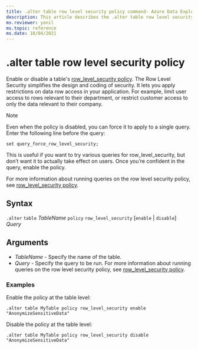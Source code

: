 ```yaml
---
title: .alter table row level security policy command- Azure Data Explorer
description: This article describes the .alter table row level security policy command in Azure Data Explorer.
ms.reviewer: yonil
ms.topic: reference
ms.date: 10/04/2021
---
```

# .alter table row level security policy

Enable or disable a table's [row_level_security policy](rowlevelsecuritypolicy.md). The Row Level Security simplifies the design and coding of security. It lets you apply restrictions on data row access in your application. For example, limit user access to rows relevant to their department, or restrict customer access to only the data relevant to their company.

> [!NOTE]
> Even when the policy is disabled, you can force it to apply to a single query. Enter the following line before the query:
>
> `set query_force_row_level_security;`
>
> This is useful if you want to try various queries for row_level_security, but don’t want it to actually take effect on users. Once you’re confident in the query, enable the policy.

For more information about running queries on the row level security policy, see [row_level_security policy](rowlevelsecuritypolicy.md).

## Syntax

`.alter` `table` *TableName* `policy` `row_level_security` [`enable` | `disable`] *Query*

## Arguments

- *TableName* - Specify the name of the table.  
- *Query* - Specify the query to be run. For more information about running queries on the row level security policy, see [row_level_security policy](rowlevelsecuritypolicy.md).

### Examples

Enable the policy at the table level:

```kusto
.alter table MyTable policy row_level_security enable "AnonymizeSensitiveData"
```

Disable the policy at the table level:

```kusto
.alter table MyTable policy row_level_security disable "AnonymizeSensitiveData"
```
